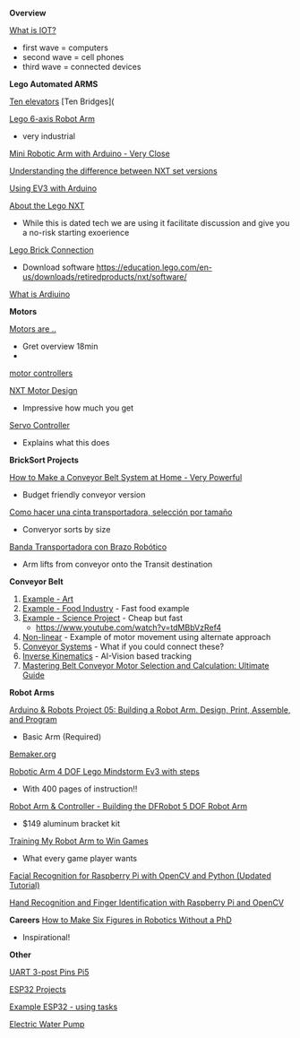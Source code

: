 **Overview**

[What is IOT?](https://www.youtube.com/watch?v=7yYb2224yH0&t=49s)
- first wave = computers
- second wave = cell phones
- third wave = connected devices



**Lego Automated ARMS**

[Ten elevators](https://www.youtube.com/watch?v=ZdhM0SjlS9o&t=17s)
[Ten Bridges](

[Lego 6-axis Robot Arm](https://www.youtube.com/watch?v=LEbUUOfdNLM)
- very industrial

[Mini Robotic Arm with Arduino - Very Close](https://www.youtube.com/watch?v=JgC8sg4C1Ks)

[Understanding the difference between NXT set versions](https://robotsquare.com/2012/02/18/understanding-nxt-versions/)

[Using EV3 with Arduino](https://github.com/StefansProjects/EV3ForESP32)

[About the Lego NXT](https://www.youtube.com/watch?v=l0vqZQMF0A4&t=133s)
- While this is dated tech we are using it facilitate discussion and give you a no-risk starting exoerience

[Lego Brick Connection](https://www.youtube.com/watch?v=l4RxBGn-_ac)
- Download software https://education.lego.com/en-us/downloads/retiredproducts/nxt/software/


[What is Ardiuino](https://www.youtube.com/watch?v=nL34zDTPkcs)

**Motors**

[Motors are ..](https://www.youtube.com/shorts/rift8UbrAyQ)
- Gret overview 18min
- 
[motor controllers](https://www.youtube.com/watch?v=-PCuDnpgiew)

[NXT Motor Design](https://www.philohome.com/nxtmotor/nxtmotor.htm)
-  Impressive how much you get

[Servo Controller](https://www.adafruit.com/product/815)
- Explains what this does

**BrickSort Projects**

[How to Make a Conveyor Belt System at Home - Very Powerful](https://www.youtube.com/watch?v=o7VVmtX7SKs)
- Budget friendly conveyor version

[Como hacer una cinta transportadora, selección por tamaño](https://www.youtube.com/watch?v=z423DCyCrdk)
- Converyor sorts by size

[Banda Transportadora con Brazo Robótico](https://www.youtube.com/watch?v=ndnpGHhIiR4)
- Arm lifts from conveyor onto the Transit destination

**Conveyor  Belt**

1. [Example - Art ](https://www.youtube.com/shorts/YvwAzXZCRqI)
2. [Example - Food Industry](https://www.youtube.com/shorts/sKbp6FakFbI) - Fast food example
3. [Example - Science Project](https://www.youtube.com/shorts/nsHHZhIUQlw) - Cheap but fast
   - https://www.youtube.com/watch?v=tdMBbVzRef4
4. [Non-linear](https://www.youtube.com/shorts/Xew8Kwho1Vc) - Example of motor movement using alternate approach
5. [Conveyor Systems](https://www.youtube.com/watch?v=tqLYhhV7u7Y) - What if you could connect these?
6. [Inverse Kinematics](https://www.youtube.com/shorts/66irM5fhpsk) - AI-Vision based tracking
7. [Mastering Belt Conveyor Motor Selection and Calculation: Ultimate Guide](https://www.youtube.com/watch?v=p4qzQi-DQlY)

   
**Robot Arms**

[Arduino & Robots Project 05: Building a Robot Arm. Design, Print, Assemble, and Program](https://www.youtube.com/watch?v=K7cXGwFUkkY)
- Basic Arm (Required)

[Bemaker.org](various)

[Robotic Arm 4 DOF Lego Mindstorm Ev3 with steps](https://www.youtube.com/watch?v=AsEyM2mEj04)
- With 400 pages of instruction!!

[Robot Arm & Controller - Building the DFRobot 5 DOF Robot Arm](https://www.youtube.com/watch?v=dzyKqRVN2kc&t=6s)
- $149 aluminum bracket kit

[Training My Robot Arm to Win Games](https://www.youtube.com/watch?v=C0PjeC7lFmw)
- What every game player wants

[Facial Recognition for Raspberry Pi with OpenCV and Python (Updated Tutorial)](https://www.youtube.com/watch?v=3TUlJrRJUeM)

[Hand Recognition and Finger Identification with Raspberry Pi and OpenCV](https://core-electronics.com.au/guides/hand-identification-raspberry-pi/)


**Careers**
[How to Make Six Figures in Robotics Without a PhD](https://www.youtube.com/watch?v=_7E-7WV0zsI)
- Inspirational!

**Other**

[UART 3-post Pins Pi5](https://www.youtube.com/watch?v=LsNIRMNAAZ8&t=364s)

[ESP32 Projects](https://www.youtube.com/watch?v=sjIpt7wNMN8)

[Example ESP32 - using  tasks](https://www.youtube.com/watch?v=382p1NT1Wcs&t=76s)

[Electric Water Pump](https://www.youtube.com/shorts/Lrxui5BbrP4)


